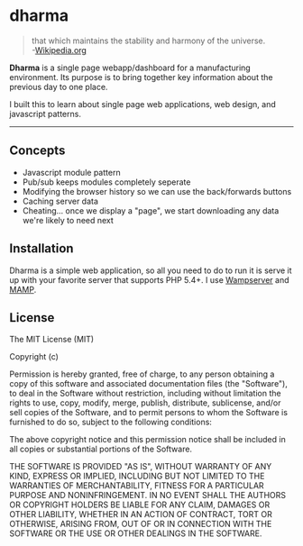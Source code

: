 dharma
======

>that which maintains the stability and harmony of the universe.  
>-[Wikipedia.org](http://en.wikipedia.org/wiki/Dharma)

__Dharma__ is a single page webapp/dashboard for a manufacturing environment.  Its purpose is to bring together key information about the previous day to one place.

I built this to learn about single page web applications, web design, and javascript patterns.
- - -
## Concepts

* Javascript module pattern
* Pub/sub keeps modules completely seperate
* Modifying the browser history so we can use the back/forwards buttons
* Caching server data
* Cheating... once we display a "page", we start downloading any data we're likely to need next

## Installation

Dharma is a simple web application, so all you need to do to run it is serve it up with your favorite server that supports PHP 5.4+.  I use [Wampserver](http://www.wampserver.com/en/) and [MAMP](http://www.mamp.info/en/index.html).

## License

The MIT License (MIT)

Copyright (c) <year> <copyright holders>

Permission is hereby granted, free of charge, to any person obtaining a copy
of this software and associated documentation files (the "Software"), to deal
in the Software without restriction, including without limitation the rights
to use, copy, modify, merge, publish, distribute, sublicense, and/or sell
copies of the Software, and to permit persons to whom the Software is
furnished to do so, subject to the following conditions:

The above copyright notice and this permission notice shall be included in
all copies or substantial portions of the Software.

THE SOFTWARE IS PROVIDED "AS IS", WITHOUT WARRANTY OF ANY KIND, EXPRESS OR
IMPLIED, INCLUDING BUT NOT LIMITED TO THE WARRANTIES OF MERCHANTABILITY,
FITNESS FOR A PARTICULAR PURPOSE AND NONINFRINGEMENT. IN NO EVENT SHALL THE
AUTHORS OR COPYRIGHT HOLDERS BE LIABLE FOR ANY CLAIM, DAMAGES OR OTHER
LIABILITY, WHETHER IN AN ACTION OF CONTRACT, TORT OR OTHERWISE, ARISING FROM,
OUT OF OR IN CONNECTION WITH THE SOFTWARE OR THE USE OR OTHER DEALINGS IN
THE SOFTWARE.
